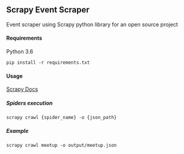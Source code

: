 ## Scrapy Event Scraper
Event scraper using Scrapy python library for an open source project

#### Requirements

Python 3.6

`pip install -r requirements.txt`

#### Usage

[Scrapy Docs](https://doc.scrapy.org/en/latest/)

##### Spiders execution

`scrapy crawl {spider_name} -o {json_path}`

##### Example

`scrapy crawl meetup -o output/meetup.json`
